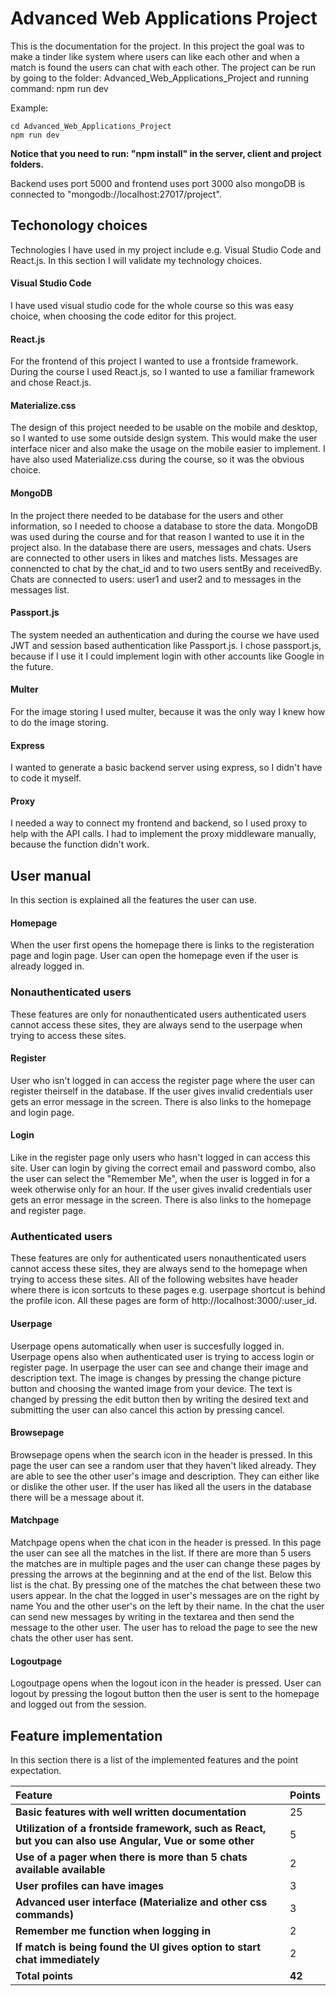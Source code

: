 # Advanced Web Applications Project

This is the documentation for the project. In this project the goal was to make a tinder like system where users can like each other and when a match is found the users can chat with each other. The project can be run by going to the folder: Advanced_Web_Applications_Project and running command: npm run dev

Example:

```
cd Advanced_Web_Applications_Project
npm run dev
```

**Notice that you need to run: "npm install" in the server, client and project folders.**

Backend uses port 5000 and frontend uses port 3000 also mongoDB is connected to "mongodb://localhost:27017/project".

## Techonology choices

Technologies I have used in my project include e.g. Visual Studio Code and React.js. In this section I will validate my technology choices.

#### Visual Studio Code

I have used visual studio code for the whole course so this was easy choice, when choosing the code editor for this project.

#### React.js

For the frontend of this project I wanted to use a frontside framework. During the course I used React.js, so I wanted to use a familiar framework and chose React.js.

#### Materialize.css

The design of this project needed to be usable on the mobile and desktop, so I wanted to use some outside design system. This would make the user interface nicer and also make the usage on the mobile easier to implement. I have also used Materialize.css during the course, so it was the obvious choice.

#### MongoDB

In the project there needed to be database for the users and other information, so I needed to choose a database to store the data. MongoDB was used during the course and for that reason I wanted to use it in the project also. In the database there are users, messages and chats. Users are connected to other users in likes and matches lists. Messages are connencted to chat by the chat_id and to two users sentBy and receivedBy. Chats are connected to users: user1 and user2 and to messages in the messages list.

#### Passport.js

The system needed an authentication and during the course we have used JWT and session based authentication like Passport.js. I chose passport.js, because if I use it I could implement login with other accounts like Google in the future.

#### Multer

For the image storing I used multer, because it was the only way I knew how to do the image storing.

#### Express

I wanted to generate a basic backend server using express, so I didn't have to code it myself.

#### Proxy

I needed a way to connect my frontend and backend, so I used proxy to help with the API calls. I had to implement the proxy middleware manually, because the function didn't work.

## User manual

In this section is explained all the features the user can use.

#### Homepage

When the user first opens the homepage there is links to the registeration page and login page. User can open the homepage even if the user is already logged in.

### Nonauthenticated users

These features are only for nonauthenticated users authenticated users cannot access these sites, they are always send to the userpage when trying to access these sites.

#### Register

User who isn't logged in can access the register page where the user can register theirself in the database. If the user gives invalid credentials user gets an error message in the screen. There is also links to the homepage and login page.

#### Login

Like in the register page only users who hasn't logged in can access this site. User can login by giving the correct email and password combo, also the user can select the "Remember Me", when the user is logged in for a week otherwise only for an hour. If the user gives invalid credentials user gets an error message in the screen. There is also links to the homepage and register page.

### Authenticated users

These features are only for authenticated users nonauthenticated users cannot access these sites, they are always send to the homepage when trying to access these sites. All of the following websites have header where there is icon sortcuts to these pages e.g. userpage shortcut is behind the profile icon. All these pages are form of http://localhost:3000/:user_id.

#### Userpage

Userpage opens automatically when user is succesfully logged in. Userpage opens also when authenticated user is trying to access login or register page. In userpage the user can see and change their image and description text. The image is changes by pressing the change picture button and choosing the wanted image from your device. The text is changed by pressing the edit button then by writing the desired text and submitting the user can also cancel this action by pressing cancel.

#### Browsepage

Browsepage opens when the search icon in the header is pressed. In this page the user can see a random user that they haven't liked already. They are able to see the other user's image and description. They can either like or dislike the other user. If the user has liked all the users in the database there will be a message about it.

#### Matchpage

Matchpage opens when the chat icon in the header is pressed. In this page the user can see all the matches in the list. If there are more than 5 users the matches are in multiple pages and the user can change these pages by pressing the arrows at the beginning and at the end of the list. Below this list is the chat. By pressing one of the matches the chat between these two users appear. In the chat the logged in user's messages are on the right by name You and the other user's on the left by their name. In the chat the user can send new messages by writing in the textarea and then send the message to the other user. The user has to reload the page to see the new chats the other user has sent.

#### Logoutpage

Logoutpage opens when the logout icon in the header is pressed. User can logout by pressing the logout button then the user is sent to the homepage and logged out from the session.

## Feature implementation

In this section there is a list of the implemented features and the point expectation.

| Feature                                                                                                        | Points       |
| :------------------------------------------------------------------------------------------------------------- | ------------ |
| **Basic features with well written documentation**                                                      | 25           |
| **Utilization of a frontside framework, such as React, but you can also use Angular, Vue or some other** | 5            |
| **Use of a pager when there is more than 5 chats available available**                                  | 2            |
| **User profiles can have images**                                                                        | 3            |
| **Advanced user interface (Materialize and other css commands)**                                         | 3            |
| **Remember me function when logging in**                                                                 | 2            |
| ****If match is being found the UI gives option to start chat immediately****                      | 2            |
| **Total points**                                                                                         | **42** |
